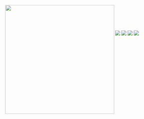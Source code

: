 <a href="https://github.com/klstff">

<img align=left width="350rem" src="https://novatorem-fawn-eta.vercel.app/api/spotify"/>

<br><br><br><br>

<a href="https://www.linkedin.com/in/klstf"><img src="https://img.shields.io/badge/-LinkedIn-%230077B5?style=for-the-badge&logo=linkedin&logoColor=white"></a>
<a href="https://open.spotify.com/user/klstf"><img src="https://img.shields.io/badge/Spotify-1ED760?&style=for-the-badge&logo=spotify&logoColor=white"></a>
<a href="https://goodreads.com/klstf"><img src="https://img.shields.io/static/v1?style=for-the-badge&message=Goodreads&color=372213&logo=Goodreads&logoColor=FFFFFF&label="></a>
<a href="https://steamcommunity.com/id/klstf"><img src="https://img.shields.io/static/v1?style=for-the-badge&message=Steam&color=000000&logo=Steam&logoColor=FFFFFF&label="></a>
